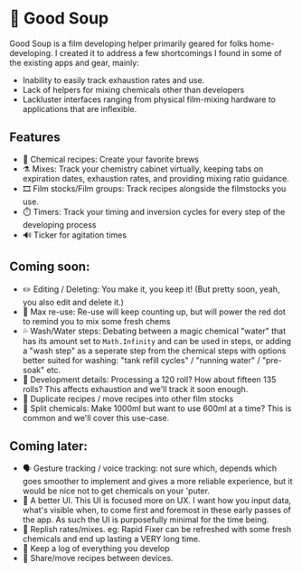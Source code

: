 # 🍜 Good Soup

Good Soup is a film developing helper primarily geared for folks home-developing. I created it to address a few shortcomings I found in some of the existing apps and gear, mainly:

- Inability to easily track exhaustion rates and use.
- Lack of helpers for mixing chemicals other than developers
- Lackluster interfaces ranging from physical film-mixing hardware to applications that are inflexible.

## Features

- 🧪 Chemical recipes: Create your favorite brews
- ⚗️ Mixes: Track your chemistry cabinet virtually, keeping tabs on expiration dates, exhaustion rates, and providing mixing ratio guidance.
- 🎞️ Film stocks/Film groups: Track recipes alongside the filmstocks you use.
- ⏱️ Timers: Track your timing and inversion cycles for every step of the developing process
- 🔊 Ticker for agitation times

## Coming soon:

- ✏️ Editing / Deleting: You make it, you keep it! (But pretty soon, yeah, you also edit and delete it.)
- 🔄 Max re-use: Re-use will keep counting up, but will power the red dot to remind you to mix some fresh chems
- 💦 Wash/Water steps: Debating between a magic chemical "water" that has its amount set to `Math.Infinity` and can be used in steps, or adding a "wash step" as a seperate step from the chemical steps with options better suited for washing: "tank refill cycles" / "running water" / "pre-soak" etc.
- 📝 Development details: Processing a 120 roll? How about fifteen 135 rolls? This affects exhaustion and we'll track it soon enough.
- 👯 Duplicate recipes / move recipes into other film stocks
- 🖖 Split chemicals: Make 1000ml but want to use 600ml at a time? This is common and we'll cover this use-case.

## Coming later:

- 🗣️ Gesture tracking / voice tracking: not sure which, depends which goes smoother to implement and gives a more reliable experience, but it would be nice not to get chemicals on your 'puter.
- 🎨 A better UI. This UI is focused more on UX. I want how you input data, what's visible when, to come first and foremost in these early passes of the app. As such the UI is purposefully minimal for the time being.
- 🫗 Replish rates/mixes. eg: Rapid Fixer can be refreshed with some fresh chemicals and end up lasting a VERY long time.
- 📔 Keep a log of everything you develop
- 🤝 Share/move recipes between devices.
